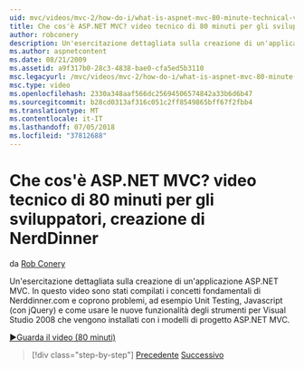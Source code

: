 ```yaml
---
uid: mvc/videos/mvc-2/how-do-i/what-is-aspnet-mvc-80-minute-technical-video-for-developers-building-nerddinner
title: Che cos'è ASP.NET MVC? video tecnico di 80 minuti per gli sviluppatori, creazione di NerdDinner | Microsoft Docs
author: robconery
description: Un'esercitazione dettagliata sulla creazione di un'applicazione ASP.NET MVC. In questo video Implementiamo le nozioni di base di Nerddinner.com e coprono problemi, ad esempio Unit Testing,...
ms.author: aspnetcontent
ms.date: 08/21/2009
ms.assetid: a9f317b0-28c3-4838-bae0-cfa5ed5b3110
msc.legacyurl: /mvc/videos/mvc-2/how-do-i/what-is-aspnet-mvc-80-minute-technical-video-for-developers-building-nerddinner
msc.type: video
ms.openlocfilehash: 2330a348aaf566dc25694506574842a33b6d6b47
ms.sourcegitcommit: b28cd0313af316c051c2ff8549865bff67f2fbb4
ms.translationtype: MT
ms.contentlocale: it-IT
ms.lasthandoff: 07/05/2018
ms.locfileid: "37812688"
---
```

<a name="what-is-aspnet-mvc-80-minute-technical-video-for-developers-building-nerddinner"></a>Che cos'è ASP.NET MVC? video tecnico di 80 minuti per gli sviluppatori, creazione di NerdDinner
====================
da [Rob Conery](https://github.com/robconery)

Un'esercitazione dettagliata sulla creazione di un'applicazione ASP.NET MVC. In questo video sono stati compilati i concetti fondamentali di Nerddinner.com e coprono problemi, ad esempio Unit Testing, Javascript (con jQuery) e come usare le nuove funzionalità degli strumenti per Visual Studio 2008 che vengono installati con i modelli di progetto ASP.NET MVC.

[&#9654;Guarda il video (80 minuti)](https://channel9.msdn.com/Blogs/ASP-NET-Site-Videos/what-is-aspnet-mvc-80-minute-technical-video-for-developers-building-nerddinner)

> [!div class="step-by-step"]
> [Precedente](displaying-a-table-of-database-data.md)
> [Successivo](why-aspnet-mvc-3-minute-overview-video-for-decision-makers.md)
